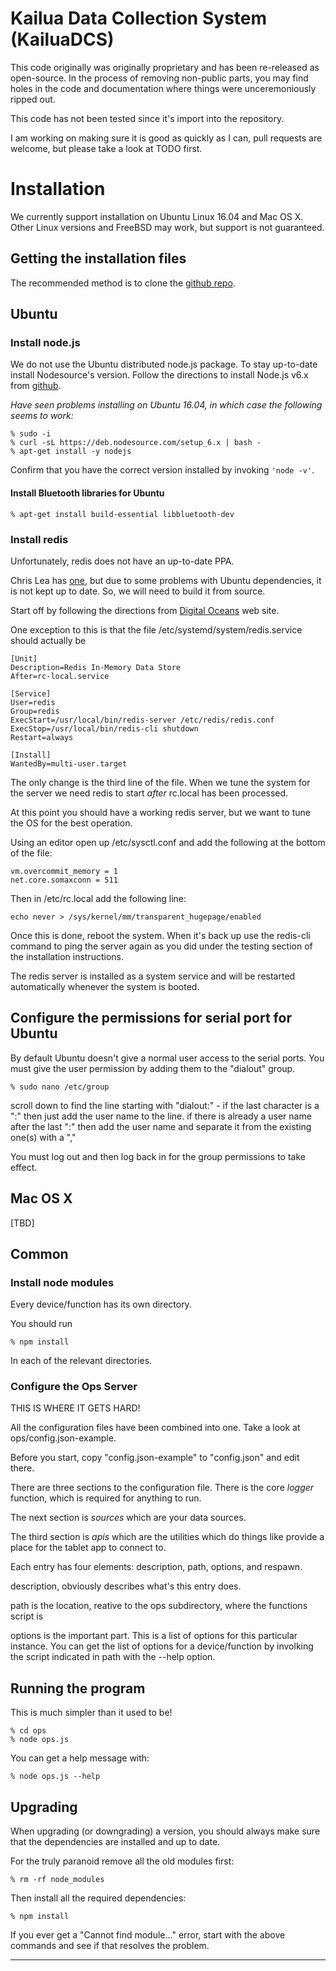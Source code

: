 # Kailua Data Collection System (KailuaDCS)

This code originally was originally proprietary and has been re-released
as open-source. In the process of removing non-public parts, you may find holes
in the code and documentation where things were unceremoniously ripped out.

This code has not been tested since it's import into the repository.

I am working on making sure it is good as quickly as I can, pull requests are
welcome, but please take a look at TODO first.

# Installation

We currently support installation on Ubuntu Linux 16.04 and Mac OS X.
Other Linux versions and FreeBSD may work, but support is not guaranteed.

## Getting the installation files

The recommended method is to clone the [github repo](https://github.com/dcornejo/kailuadcs.git).

## Ubuntu

### Install node.js

We do not use the Ubuntu distributed node.js package. To stay up-to-date
install Nodesource's version. Follow the directions to install
Node.js v6.x from [github](https://github.com/nodesource/distributions).

*Have seen problems installing on Ubuntu 16.04, in which case the following
seems to work:*

```
% sudo -i
% curl -sL https://deb.nodesource.com/setup_6.x | bash -
% apt-get install -y nodejs
```

Confirm that you have the correct version installed by invoking ```'node -v'```.

#### Install Bluetooth libraries for Ubuntu

```
% apt-get install build-essential libbluetooth-dev
```

### Install redis

Unfortunately, redis does not have an up-to-date PPA. 

Chris Lea has [one](https://launchpad.net/~chris-lea/+archive/ubuntu/redis-server), but due to some problems
with Ubuntu dependencies, it is not kept up to date. So, we will need to build it from source.

Start off by following the directions from [Digital Oceans](https://www.digitalocean.com/community/tutorials/how-to-install-and-configure-redis-on-ubuntu-16-04) web site.

One exception to this is that the file /etc/systemd/system/redis.service should actually be

```
[Unit]
Description=Redis In-Memory Data Store
After=rc-local.service

[Service]
User=redis
Group=redis
ExecStart=/usr/local/bin/redis-server /etc/redis/redis.conf
ExecStop=/usr/local/bin/redis-cli shutdown
Restart=always

[Install]
WantedBy=multi-user.target
```
The only change is the third line of the file. When we tune the system for the server we need redis to start *after* 
rc.local has been processed.

At this point you should have a working redis server, but we want to tune the OS for the best operation.

Using an editor open up /etc/sysctl.conf and add the following at the bottom of the file:

```
vm.overcommit_memory = 1
net.core.somaxconn = 511
```

Then in /etc/rc.local add the following line:

```
echo never > /sys/kernel/mm/transparent_hugepage/enabled
```

Once this is done, reboot the system. When it's back up use the redis-cli command to ping the server again as you did
under the testing section of the installation instructions.

The redis server is installed as a system service and will be restarted automatically whenever the system is booted.

## Configure the permissions for serial port for Ubuntu

By default Ubuntu doesn't give a normal user access to the serial ports. You
must give the user permission by adding them to the "dialout" group.

```
% sudo nano /etc/group
```

scroll down to find the line starting with "dialout:" - if the last character is 
a ":" then just add the user name to the line. if there is already a user name 
after the last ":" then add the user name and separate it from the existing 
one(s) with a ","

You must log out and then log back in for the group permissions to take effect.

## Mac OS X

[TBD]

## Common

### Install node modules

Every device/function has its own directory.

You should run
```
% npm install
```

In each of the relevant directories.

### Configure the Ops Server

THIS IS WHERE IT GETS HARD!

All the configuration files have been combined into one. Take a look at ops/config.json-example.

Before you start, copy "config.json-example" to "config.json" and edit there.

There are three sections to the configuration file. There is the core *logger* function,
which is required for anything to run.

The next section is *sources* which are your data sources.

The third section is *apis* which are the utilities which do things like provide a place for
the tablet app to connect to.

Each entry has four elements: description, path, options, and respawn.

description, obviously describes what's this entry does.

path is the location, reative to the ops subdirectory, where the functions script is

options is the important part. This is a list of options for this particular instance.
You can get the list of options for a device/function by involking the script indicated in path with the --help option.

## Running the program

This is much simpler than it used to be!

```
% cd ops
% node ops.js
```

You can get a help message with:

```% node ops.js --help```

## Upgrading

When upgrading (or downgrading) a version, you should always make sure that the dependencies
are installed and up to date.

For the truly paranoid remove all the old modules first:

```% rm -rf node_modules```

Then install all the required dependencies:

```% npm install```

If you ever get a "Cannot find module..." error, start with the above commands and see if that
resolves the problem.


---

